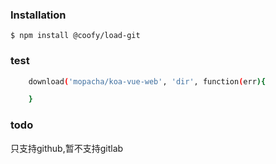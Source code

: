 ### Installation

```
$ npm install @coofy/load-git
```

### test
```bash
	download('mopacha/koa-vue-web', 'dir', function(err){

	}
```
### todo

只支持github,暂不支持gitlab